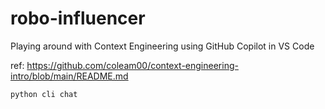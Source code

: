 # robo-influencer
Playing around with Context Engineering using GitHub Copilot in VS Code

ref: https://github.com/coleam00/context-engineering-intro/blob/main/README.md


```
python cli chat
```